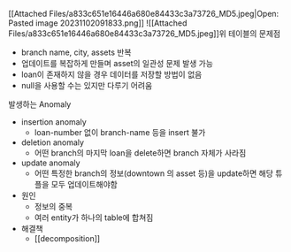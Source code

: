 [[Attached Files/a833c651e16446a680e84433c3a73726_MD5.jpeg|Open: Pasted image 20231102091833.png]]
![[Attached Files/a833c651e16446a680e84433c3a73726_MD5.jpeg]]위  테이블의 문제점
- branch name, city, assets 반복
- 업데이트를 복잡하게 만들며 asset의 일관성 문제 발생 가능
- loan이 존재하지 않을 경우 데이터를 저장할 방법이 없음
- null을 사용할 수는 있지만 다루기 어려움

발생하는 Anomaly
- insertion anomaly 
	- loan-number 없이 branch-name 등을 insert 불가
- deletion anomaly 
	- 어떤 branch의 마지막 loan을 delete하면 branch 자체가 사라짐
- update anomaly 
	- 어떤 특정한 branch의 정보(downtown 의 asset 등)을 update하면 해당 튜플을 모두 업데이트해야함 
- 원인
	- 정보의 중복
	- 여러 entity가 하나의 table에 합쳐짐
- 해결책
	- [[decomposition]]